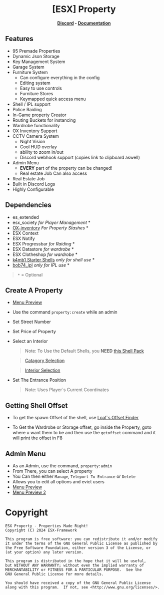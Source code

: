 <h1 align='center'>[ESX] Property</a></h1><p align='center'><b><a href='https://discord.esx-framework.org/'>Discord</a> - <a href='https://documentation.esx-framework.org/legacy/installation'>Documentation</a></b></h5>

## Features

* 95 Premade Properties
* Dynamic Json Storage
* Key Management System
* Garage System
* Furniture System
  * Can configure everything in the config
  * Editing system
  * Easy to use controls
  * Furniture Stores
  * Keymapped quick access menu
* Shell / IPL support
* Police Raiding
* In-Game property Creator
* Routing Buckets for instancing
* Wardrobe functionality
* OX Inventory Support
* CCTV Camera System
  * Night Vision
  * Cool HUD overlay
  * ability to zoom in/out
  * Discord webhook support (copies link to clipboard aswell)
* Admin Menu
  * **EVERY** part of the property can be changed!
  * Real estate Job Can also access
* Real Estate Job
* Built in Discord Logs
* Highly Configurable

## Dependencies

* es_extended
* esx_society *for Player Management* *
* [OX-inventory](https://github.com/overextended/ox_inventory) *For Property Stashes* *
* ESX Context
* ESX Notify
* ESX Progressbar *for Raiding* *
* ESX Datastore *for wardrobe* *
* ESX Clotheshop *for wardrobe* *
* [k4mb1 Starter Shells](https://www.k4mb1maps.com/package/5015840) *only for shell use* *
* [bob74_ipl](https://github.com/Bob74/bob74_ipl) *only for IPL use* *

> `*` = Optional

## Create A Property

* [Menu Preview](https://prnt.sc/Xczb5Fs9xW-t)
* Use the command `property:create` while an admin
* Set Street Number
* Set Price of Property
* Select an Interior
  > Note: To Use the Default Shells, you **NEED** [this Shell Pack](https://www.k4mb1maps.com/package/5015840)

  > [Catagory Selection](https://prnt.sc/3RGaIEVTL6zw)
  
  > [Interior Selection](https://prnt.sc/za9aOSsuqkce)
* Set The Entrance Position
  > Note: Uses Player`s Current Coordinates

## Getting Shell Offset

* To get the spawn Offset of the shell, use [Loaf`s Offset Finder](https://github.com/loaf-scripts/loaf_offsetfinder)

* To Get the Wardrobe or Storage offset, go inside the Property, goto where u want them to be and then use the `getoffset` command and it will print the offset in F8

## Admin Menu

* As an Admin, use the command, `property:admin`
* From There, you can select A property
* You Can then either `Manage`, `Teleport To Entrance` or `Delete`
* Allows you to edit all options and evict users
* [Menu Preview](https://prnt.sc/Jpxox2ZcKn9G)
* [Menu Preview 2](https://prnt.sc/IbP-ynHgYSMA)

# Copyright

    ESX Property - Properties Made Right!
    Copyright (C) 2024 ESX-Framework

    This program is free software: you can redistribute it and/or modify
    it under the terms of the GNU General Public License as published by
    the Free Software Foundation, either version 3 of the License, or
    (at your option) any later version.

    This program is distributed in the hope that it will be useful,
    but WITHOUT ANY WARRANTY; without even the implied warranty of
    MERCHANTABILITY or FITNESS FOR A PARTICULAR PURPOSE.  See the
    GNU General Public License for more details.

    You should have received a copy of the GNU General Public License
    along with this program.  If not, see <http://www.gnu.org/licenses/>.
